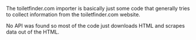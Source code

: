 The toiletfinder.com importer is basically just some code that generally tries to collect information from the toiletfinder.com website.

No API was found so most of the code just downloads HTML and scrapes data out of the HTML.

